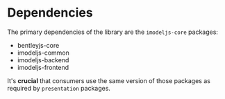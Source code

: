 # Dependencies

The primary dependencies of the library are the `imodeljs-core` packages:
- bentleyjs-core
- imodeljs-common
- imodeljs-backend
- imodeljs-frontend

It's **crucial** that consumers use the same version of those packages as
required by `presentation` packages.
